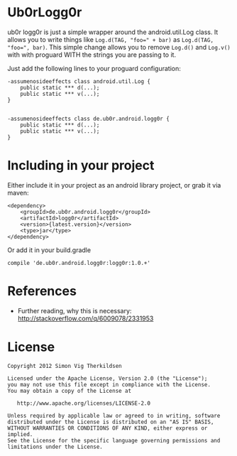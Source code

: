 Ub0rLogg0r
==========

ub0r logg0r is just a simple wrapper around the android.util.Log class.
It allows you to write things like `Log.d(TAG, "foo=" + bar)` as `Log.d(TAG, "foo=", bar)`.
This simple change allows you to remove `Log.d()` and `Log.v()` with with proguard WITH the strings you are passing to it.

Just add the following lines to your proguard configuration:

    -assumenosideeffects class android.util.Log {
        public static *** d(...);
        public static *** v(...);
    }


    -assumenosideeffects class de.ub0r.android.logg0r {
        public static *** d(...);
        public static *** v(...);
    }

Including in your project
=========================

Either include it in your project as an android library project, or grab it via maven:

    <dependency>
        <groupId>de.ub0r.android.logg0r</groupId>
        <artifactId>logg0r</artifactId>
        <version>{latest.version}</version>
        <type>jar</type>
    </dependency>

Or add it in your build.gradle

    compile 'de.ub0r.android.logg0r:logg0r:1.0.+'

References
==========

 * Further reading, why this is necessary: http://stackoverflow.com/q/6009078/2331953

License
=======

    Copyright 2012 Simon Vig Therkildsen

    Licensed under the Apache License, Version 2.0 (the "License");
    you may not use this file except in compliance with the License.
    You may obtain a copy of the License at

       http://www.apache.org/licenses/LICENSE-2.0

    Unless required by applicable law or agreed to in writing, software
    distributed under the License is distributed on an "AS IS" BASIS,
    WITHOUT WARRANTIES OR CONDITIONS OF ANY KIND, either express or implied.
    See the License for the specific language governing permissions and
    limitations under the License.
